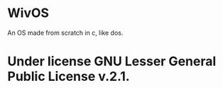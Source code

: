 # WivOS
An OS made from scratch in c, like dos.



# Under license GNU Lesser General Public License v.2.1.
